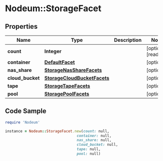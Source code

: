 # Nodeum::StorageFacet

## Properties

Name | Type | Description | Notes
------------ | ------------- | ------------- | -------------
**count** | **Integer** |  | [optional] [readonly] 
**container** | [**DefaultFacet**](DefaultFacet.md) |  | [optional] 
**nas_share** | [**StorageNasShareFacets**](StorageNasShareFacets.md) |  | [optional] 
**cloud_bucket** | [**StorageCloudBucketFacets**](StorageCloudBucketFacets.md) |  | [optional] 
**tape** | [**StorageTapeFacets**](StorageTapeFacets.md) |  | [optional] 
**pool** | [**StoragePoolFacets**](StoragePoolFacets.md) |  | [optional] 

## Code Sample

```ruby
require 'Nodeum'

instance = Nodeum::StorageFacet.new(count: null,
                                 container: null,
                                 nas_share: null,
                                 cloud_bucket: null,
                                 tape: null,
                                 pool: null)
```


